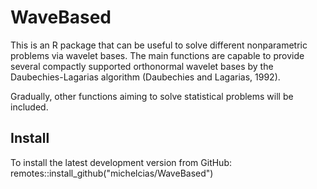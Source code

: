 # WaveBased

<!-- It is known that compactly supporte orthonormal wavelet bases do not have analytical expression
(Haar is the only exception). However, it is often necessary to calculate these values at arbitrary
points. In nonparametric statistics this is useful to estimate functions such as densities and
non-equally spaced regression. functions Daubechies and Lagarias (1992) proposed an algorithm useful
to provide, with pre -->

This is an R package that can be useful to solve different nonparametric problems via wavelet bases.
The main functions are capable to provide several compactly supported orthonormal wavelet bases by
the Daubechies-Lagarias algorithm (Daubechies and Lagarias, 1992).

Gradually, other functions aiming to solve statistical problems will be included.

## Install
To install the latest development version from GitHub: remotes::install_github("michelcias/WaveBased")
